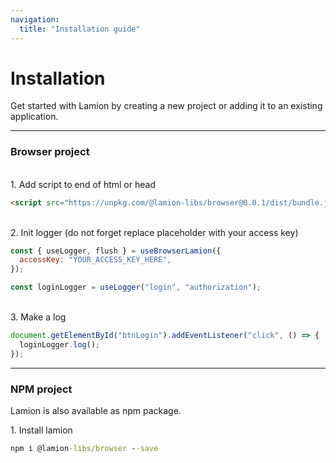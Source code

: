 ```yaml
---
navigation:
  title: "Installation guide"
---
```


# Installation

Get started with Lamion by creating a new project or adding it to an existing application.

---

### Browser project

\
1\. Add script to end of html or head

```html
<script src="https://unpkg.com/@lamion-libs/browser@0.0.1/dist/bundle.js"></script>
```

\
2\. Init logger (do not forget replace placeholder with your access key)

```js
const { useLogger, flush } = useBrowserLamion({
  accessKey: "YOUR_ACCESS_KEY_HERE",
});

const loginLogger = useLogger("login", "authorization");
```

\
3\. Make a log
```js
document.getElementById("btnLogin").addEventListener("click", () => {
  loginLogger.log();
});
```

---

### NPM project

Lamion is also available as npm package.

1\. Install lamion
```cmd
npm i @lamion-libs/browser --save
```
